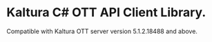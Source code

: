 # Kaltura C# OTT API Client Library.
Compatible with Kaltura OTT server version 5.1.2.18488 and above.
